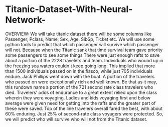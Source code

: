 # Titanic-Dataset-With-Neural-Network-
OVERVIEW: 
We will take titanic dataset there will be some columns like Passenger, Pclass, Name, Sex, Age, SibSp, Ticket etc. We will use some python tools to predict that which passenger
will survive which passenger will not. Because when the Titanic sank that time survival team gave priority some passengers to see some things There were just enough rafts to 
save about a portion of the 2228 travelers and team. Individuals who wound up in the freezing sea waters couldn't keep going long. This implied that more than 1500 individuals 
passed on in the fiasco, while just 705 individuals endure. Jack Phillips went down with the boat. A portion of the travelers who passed on were exceptionally rich and well 
known. Be that as it may, this rundown name a portion of the 721 second rate class travelers who died. Travelers' odds of endurance to a great extent relied upon the class 
wherein they were voyaging. Ladies and kids voyaging first and below average were given need for getting into the rafts and the greater part of these were saved. Top of the 
line travelers overall fared the best, with about 60% enduring. Just 25% of second-rate class voyagers were protected. So, we will predict who will survive who will not from 
the Titanic dataset.

